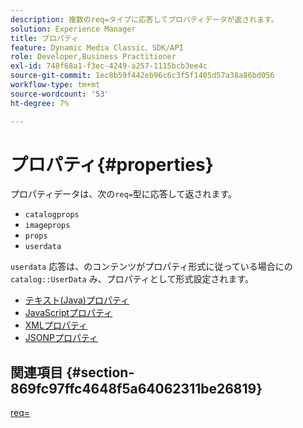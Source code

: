 ```yaml
---
description: 複数のreq=タイプに応答してプロパティデータが返されます。
solution: Experience Manager
title: プロパティ
feature: Dynamic Media Classic、SDK/API
role: Developer,Business Practitioner
exl-id: 748f68a1-f3ec-4249-a257-1115bcb3ee4c
source-git-commit: 1ec8b59f442eb96c6c3f5f1405d57a38a86bd056
workflow-type: tm+mt
source-wordcount: '53'
ht-degree: 7%

---
```


# プロパティ{#properties}

プロパティデータは、次の`req=`型に応答して返されます。

* `catalogprops`
* `imageprops`
* `props`
* `userdata`

`userdata` 応答は、のコンテンツがプロパティ形式に従っている場合にの `catalog::UserData` み、プロパティとして形式設定されます。

* [テキスト(Java)プロパティ](r-text-java-properties.md)
* [JavaScriptプロパティ](r-javascript-properties.md)
* [XMLプロパティ](r-xml-properties.md)
* [JSONPプロパティ](r-json-properties.md)


## 関連項目 {#section-869fc97ffc4648f5a64062311be26819}

[req=](../../../../../../is-api/http-ref/image-serving-api-ref/c-http-protocol-reference/c-command-reference/r-req/r-req.md#reference-907cdb4a97034db7ad94695f25552e76)
